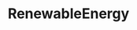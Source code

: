 ---
title: RenewableEnergy
crosslinks:
- energy
- aftertheflood
- worldnews
- climate
- USUnited
- Montana
- wind
- ClimateAdaptation
- Scams
- solar
- Futurology
- environment
- DeepGreenResistance
- EnergyStorage
- UnexpectedOuija
- Scotland
---